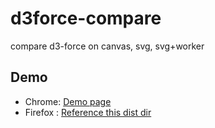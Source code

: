 # d3force-compare
compare d3-force on canvas, svg, svg+worker

## Demo
- Chrome: [Demo page](https://miyasiii.github.io/d3force-compare/)
- Firefox : [Reference this dist dir](https://github.com/miyasiii/d3force-compare/tree/1410b37eee22a882a470ea0ba8db10552b852ef8)
